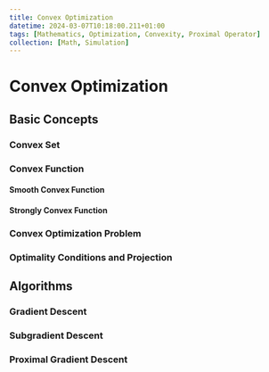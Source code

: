 ```yaml
---
title: Convex Optimization
datetime: 2024-03-07T10:18:00.211+01:00
tags: [Mathematics, Optimization, Convexity, Proximal Operator]
collection: [Math, Simulation]
---
```


# Convex Optimization

## Basic Concepts

### Convex Set

### Convex Function

#### Smooth Convex Function

#### Strongly Convex Function

### Convex Optimization Problem

### Optimality Conditions and Projection

## Algorithms

### Gradient Descent

### Subgradient Descent

### Proximal Gradient Descent